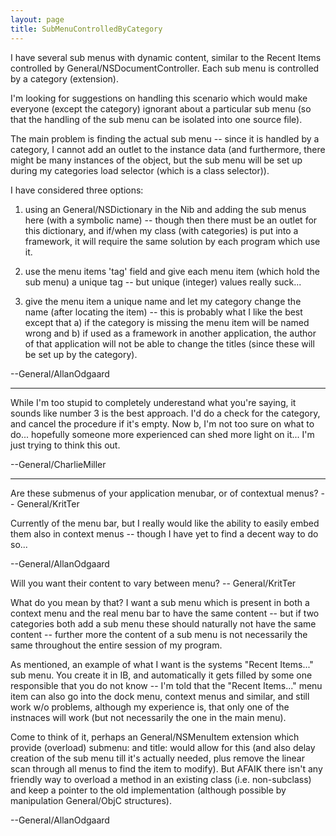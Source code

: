 ```yaml
---
layout: page
title: SubMenuControlledByCategory
---
```


I have several sub menus with dynamic content, similar to the Recent Items controlled by General/NSDocumentController.  Each sub menu is controlled by a category (extension).

I'm looking for suggestions on handling this scenario which would make everyone (except the category) ignorant about a particular sub menu (so that the handling of the sub menu can be isolated into one source file).

The main problem is finding the actual sub menu -- since it is handled by a category, I cannot add an outlet to the instance data (and furthermore, there might be many instances of the object, but the sub menu will be set up during my categories load selector (which is a class selector)).

I have considered three options:

1) using an General/NSDictionary in the Nib and adding the sub menus here (with a symbolic name) -- though then there must be an outlet for this dictionary, and if/when my class (with categories) is put into a framework, it will require the same solution by each program which use it.

2) use the menu items 'tag' field and give each menu item (which hold the sub menu) a unique tag -- but unique (integer) values really suck...

3) give the menu item a unique name and let my category change the name (after locating the item) -- this is probably what I like the best except that a) if the category is missing the menu item will be named wrong and b) if used as a framework in another application, the author of that application will not be able to change the titles (since these will be set up by the category).

--General/AllanOdgaard

----

While I'm too stupid to completely underestand what you're saying, it sounds like number 3 is the best approach.  I'd do a check for the category, and cancel the procedure if it's empty.  Now b, I'm not too sure on what to do... hopefully someone more experienced can shed more light on it... I'm just trying to think this out.

--General/CharlieMiller

----

Are these submenus of your application menubar, or of contextual menus? -- General/KritTer

Currently of the menu bar, but I really would like the ability to easily embed them also in context menus -- though I have yet to find a decent way to do so...

--General/AllanOdgaard

Will you want their content to vary between menu? -- General/KritTer

What do you mean by that? I want a sub menu which is present in both a context menu and the real menu bar to have the same content -- but if two categories both add a sub menu these should naturally not have the same content -- further more the content of a sub menu is not necessarily the same throughout the entire session of my program.

As mentioned, an example of what I want is the systems "Recent Items..." sub menu. You create it in IB, and automatically it gets filled by some one responsible that you do not know -- I'm told that the "Recent Items..." menu item can also go into the dock menu, context menus and similar, and still work w/o problems, although my experience is, that only one of the instnaces will work (but not necessarily the one in the main menu).

Come to think of it, perhaps an General/NSMenuItem extension which provide (overload) submenu: and title: would allow for this (and also delay creation of the sub menu till it's actually needed, plus remove the linear scan through all menus to find the item to modify). But AFAIK there isn't any friendly way to overload a method in an existing class (i.e. non-subclass) and keep a pointer to the old implementation (although possible by manipulation General/ObjC structures).

--General/AllanOdgaard
